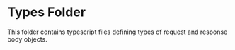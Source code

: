 # Types Folder
This folder contains typescript files defining types of request and response body objects.
